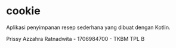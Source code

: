 # cookie

Aplikasi penyimpanan resep sederhana yang dibuat dengan Kotlin.

Prissy Azzahra Ratnadwita - 1706984700 - TKBM TPL B
